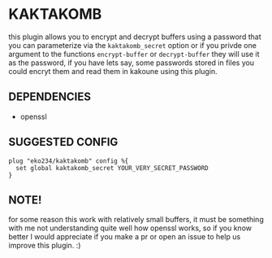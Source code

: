 # KAKTAKOMB

this plugin allows you to encrypt and decrypt buffers using a password that you can parameterize via the
`kaktakomb_secret` option or if you privde one argument to the functions `encrypt-buffer` or `decrypt-buffer`
they will use it as the password, if you have lets say, some passwords stored in files you could encryt them and read
them in kakoune using this plugin.


## DEPENDENCIES
  - openssl

## SUGGESTED CONFIG

```kakscript
plug "eko234/kaktakomb" config %{
  set global kaktakomb_secret YOUR_VERY_SECRET_PASSWORD
}
```

## NOTE!

for some reason this work with relatively small buffers, it must be something
with me not understanding quite well how openssl works, so if you know better
I would appreciate if you make a pr or open an issue to help us improve this
plugin. :)


